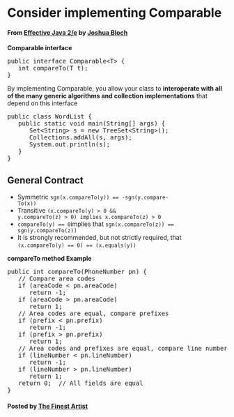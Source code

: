 # Consider implementing Comparable

#### From <u>[Effective Java 2/e](https://books.google.co.kr/books/about/Effective_Java.html?id=ka2VUBqHiWkC&hl=en)</u> by <u>[Joshua Bloch](https://en.wikipedia.org/wiki/Joshua_Bloch)</u>

**Comparable interface**
<pre class="prettyprint">
public interface Comparable&lt;T&gt; {
   int compareTo(T t);
}
</pre>

By implementing Comparable, you allow your class to **interoperate with all of the many generic algorithms and collection implementations** that depend on this interface
<pre class="prettyprint">
public class WordList {
   public static void main(String[] args) {
      Set&lt;String&gt; s = new TreeSet&lt;String&gt;();
      Collections.addAll(s, args);
      System.out.println(s);
   }
}
</pre>

## General Contract
* Symmetric <code id="inline">sgn(x.compareTo(y)) == -sgn(y.compare- To(x))</code>
* Transitive <code id="inline">(x.compareTo(y) &gt; 0 && y.compareTo(z) &gt; 0) implies x.compareTo(z) &gt; 0</code>
* <code id="inline">compareTo(y) == 0</code>implies that <code id="inline">sgn(x.compareTo(z)) == sgn(y.compareTo(z))</code>
* It is strongly recommended, but not strictly required, that <code id="inline">(x.compareTo(y) == 0) == (x.equals(y))</code>

**compareTo method Example**
<pre class="prettyprint">
public int compareTo(PhoneNumber pn) {
   // Compare area codes
   if (areaCode &lt; pn.areaCode)
      return -1;
   if (areaCode &gt; pn.areaCode)
      return 1;
   // Area codes are equal, compare prefixes
   if (prefix &lt; pn.prefix)
      return -1;
   if (prefix &gt; pn.prefix)
      return 1;
   // Area codes and prefixes are equal, compare line numbers
   if (lineNumber &lt; pn.lineNumber)
      return -1;
   if (lineNumber &gt; pn.lineNumber)
      return 1;
   return 0;  // All fields are equal
}
</pre>

#### Posted by <u>[The Finest Artist](http://thefinestartist.com)</u>
